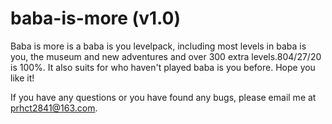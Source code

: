 # baba-is-more (v1.0)
Baba is more is a baba is you levelpack, including most levels in baba is you, the museum and new adventures and over 300 extra levels.804/27/20 is 100%. It also suits for who haven't played baba is you before. Hope you like it!

If you have any questions or you have found any bugs, please email me at prhct2841@163.com.
